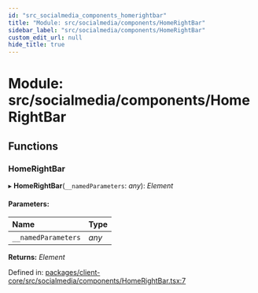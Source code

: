 ```yaml
---
id: "src_socialmedia_components_homerightbar"
title: "Module: src/socialmedia/components/HomeRightBar"
sidebar_label: "src/socialmedia/components/HomeRightBar"
custom_edit_url: null
hide_title: true
---
```


# Module: src/socialmedia/components/HomeRightBar

## Functions

### HomeRightBar

▸ **HomeRightBar**(`__namedParameters`: *any*): *Element*

#### Parameters:

| Name | Type |
| :------ | :------ |
| `__namedParameters` | *any* |

**Returns:** *Element*

Defined in: [packages/client-core/src/socialmedia/components/HomeRightBar.tsx:7](https://github.com/xr3ngine/xr3ngine/blob/2d83606b6/packages/client-core/src/socialmedia/components/HomeRightBar.tsx#L7)
